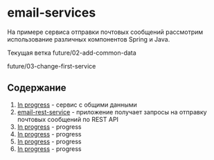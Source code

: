 # email-services

На примере сервиса отправки почтовых сообщений рассмотрим использование различных компонентов 
Spring и Java.

Текущая ветка 
future/02-add-common-data

future/03-change-first-service

## Содержание
1. [In progress](https:) - сервис с общими данными
2. [email-rest-service](https://github.com/alexmnv03/java-core/tree/src/main/java) - приложение 
   получает запросы на отправку почтовых сообщений по REST API  
3. [In progress](https:) - progress
4. [In progress](https:) - progress
5. [In progress](https:) - progress
6. [In progress](https:) - progress
